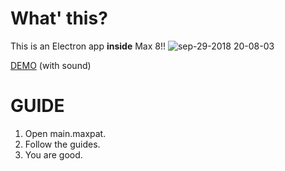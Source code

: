 # What' this?
This is an Electron app **inside** Max 8!!
![sep-29-2018 20-08-03](https://user-images.githubusercontent.com/14039540/46245245-d1f30980-c425-11e8-810d-0998f7258e2b.gif)

[DEMO](https://twitter.com/yuichi_yogo/status/1045997300714168322) (with sound)

# GUIDE
1. Open main.maxpat.
2. Follow the guides.
3. You are good.
